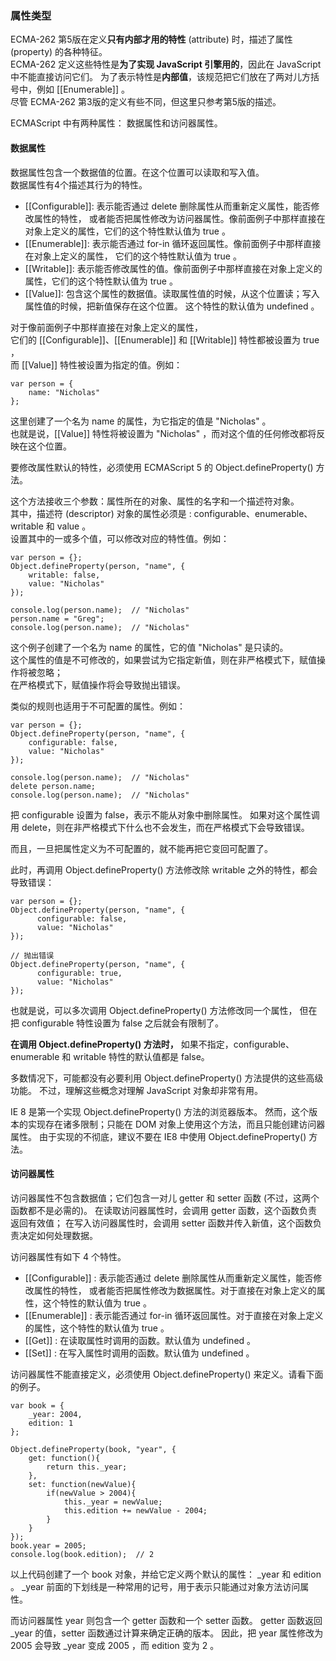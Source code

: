 ### 属性类型

ECMA-262 第5版在定义**只有内部才用的特性** (attribute) 时，描述了属性 (property) 的各种特征。  
ECMA-262 定义这些特性是**为了实现 JavaScript 引擎用的**，<red>因此在 JavaScript 中不能直接访问它们</red>。
为了表示特性是**内部值**，该规范把它们放在了两对儿方括号中，例如 [[Enumerable]] 。  
尽管 ECMA-262 第3版的定义有些不同，但这里只参考第5版的描述。  

ECMAScript 中有两种属性： 数据属性和访问器属性。    

#### 数据属性

数据属性包含一个数据值的位置。在这个位置可以读取和写入值。  
数据属性有4个描述其行为的特性。  

 - [[Configurable]]: 表示能否通过 <red>delete 删除属性从而重新定义属性</red>，能否修改属性的特性，
 或者能否把属性<red>修改为访问器属性</red>。<red>像前面例子中那样直接在对象上定义的属性，它们的这个特性默认值为 true</red> 。
 - [[Enumerable]]: 表示<red>能否通过 for-in 循环返回属性</red>。像前面例子中那样直接在对象上定义的属性，
 它们的这个特性默认值为 true 。
 - [[Writable]]: 表示能否修改属性的值。像前面例子中那样直接在对象上定义的属性，它们的这个特性默认值为 true 。
 - [[Value]]: 包含这个属性的数据值。读取属性值的时候，从这个位置读；写入属性值的时候，把新值保存在这个位置。
 这个特性的默认值为 undefined 。


对于像前面例子中那样直接在对象上定义的属性，  
它们的 [[Configurable]]、[[Enumerable]] 和 [[Writable]] 特性都被设置为 true ，  
而 [[Value]] 特性被设置为指定的值。例如：  
     
	var person = {
    	name: "Nicholas"
    };

这里创建了一个名为 name 的属性，为它指定的值是 "Nicholas" 。  
也就是说，[[Value]] 特性将被设置为 "Nicholas" ，而对这个值的任何修改都将反映在这个位置。  

<red>要修改属性默认的特性，必须使用 ECMAScript 5 的 Object.defineProperty() 方法。</red>

这个方法接收三个参数：属性所在的对象、属性的名字和一个描述符对象。  
其中，描述符 (descriptor) 对象的属性必须是 : configurable、enumerable、writable 和 value 。  
设置其中的一或多个值，可以修改对应的特性值。例如：  

	var person = {};
    Object.defineProperty(person, "name", {
    	writable: false,
        value: "Nicholas"
    });

    console.log(person.name);  // "Nicholas"
    person.name = "Greg";
    console.log(person.name);  // "Nicholas"

这个例子创建了一个名为 name 的属性，它的值 "Nicholas" 是只读的。  
这个属性的值是不可修改的，如果尝试为它指定新值，则在非严格模式下，赋值操作将被忽略；  
在严格模式下，赋值操作将会导致抛出错误。  

类似的规则也适用于不可配置的属性。例如：

	var person = {};
    Object.defineProperty(person, "name", {
    	configurable: false,
        value: "Nicholas"
    });

    console.log(person.name);  // "Nicholas"
    delete person.name; 
    console.log(person.name);  // "Nicholas"


<red>把 configurable 设置为 false，表示不能从对象中删除属性。</red>
如果对这个属性调用 delete，则在非严格模式下什么也不会发生，而在严格模式下会导致错误。

而且，<red>一旦把属性定义为不可配置的，就不能再把它变回可配置了。</red>

此时，再调用 Object.defineProperty() 方法修改除 writable 之外的特性，都会导致错误：

    var person = {};
    Object.defineProperty(person, "name", {
          configurable: false,
          value: "Nicholas"
    });

    // 抛出错误
    Object.defineProperty(person, "name", {
          configurable: true,
          value: "Nicholas"
    });

也就是说，可以多次调用 Object.defineProperty() 方法修改同一个属性，
<red>但在把 configurable 特性设置为 false 之后就会有限制了</red>。


**在调用 Object.defineProperty() 方法时，**
<red>如果不指定，configurable、enumerable 和 writable 特性的默认值都是 false</red>。

多数情况下，可能都没有必要利用 Object.defineProperty() 方法提供的这些高级功能。
不过，理解这些概念对理解 JavaScript 对象却非常有用。

IE 8 是第一个实现 Object.defineProperty() 方法的浏览器版本。
然而，这个版本的实现存在诸多限制；只能在 DOM 对象上使用这个方法，而且只能创建访问器属性。
由于实现的不彻底，建议不要在 IE8 中使用 Object.defineProperty() 方法。

#### 访问器属性

访问器属性不包含数据值；它们包含一对儿 getter 和 setter 函数 (不过，<red>这两个函数都不是必需的</red>)。
在读取访问器属性时，会调用 getter 函数，这个函数负责返回有效值；
在写入访问器属性时，会调用 setter 函数并传入新值，这个函数负责决定如何处理数据。

访问器属性有如下 4 个特性。



 - [[Configurable]] : 表示能否通过 delete 删除属性从而重新定义属性，能否修改属性的特性，
 或者能否把属性修改为数据属性。对于直接在对象上定义的属性，这个特性的默认值为 true 。
 - [[Enumerable]] : 表示能否通过 for-in 循环返回属性。对于直接在对象上定义的属性，这个特性的默认值为 true 。
 - [[Get]] : 在读取属性时调用的函数。默认值为 undefined 。
 - [[Set]] : 在写入属性时调用的函数。默认值为 undefined 。

<red>访问器属性不能直接定义，必须使用 Object.defineProperty() 来定义</red>。请看下面的例子。

    var book = {
    	_year: 2004,
        edition: 1
    };

    Object.defineProperty(book, "year", {
    	get: function(){
        	return this._year;
        },
        set: function(newValue){
        	if(newValue > 2004){
            	this._year = newValue;
                this.edition += newValue - 2004;
            }
        }
    });
    book.year = 2005;
    console.log(book.edition);  // 2

以上代码创建了一个 book 对象，并给它定义两个默认的属性： _year 和 edition 。
 _year 前面的下划线是一种常用的记号，用于表示只能通过对象方法访问属性。

而<red>访问器属性 year</red> 则包含一个 getter 函数和一个 setter 函数。
getter 函数返回 _year 的值，setter 函数通过计算来确定正确的版本。
因此，把 year 属性修改为 2005 会导致 _year 变成 2005 ，而 edition 变为 2 。







